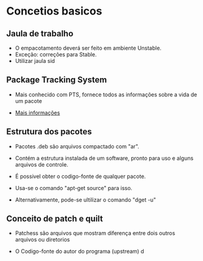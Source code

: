 # Concetios basicos

## Jaula de trabalho

* O empacotamento deverá  ser feito  em ambiente Unstable.
* Exceção: correções para Stable.
* Utilizar jaula sid

## Package Tracking System

* Mais conhecido com PTS, fornece todos as informações sobre  a vida de um pacote

* [Mais informações](https://packages.qa.debian.org/common/index.html) 

## Estrutura  dos pacotes

* Pacotes .deb são arquivos compactado com "ar".
* Contém a estrutura instalada de um software, pronto para uso e alguns arquivos de controle. 

* É possivel obter o codigo-fonte de qualquer pacote.

* Usa-se o comando "apt-get source" para isso.
* Alternativamente, pode-se ultilizar o comando "dget -u"

## Conceito de patch e quilt

* Patchess são arquivos que mostram diferença entre dois outros arquivos ou diretorios

* O Codigo-fonte do autor do programa (upstream) d